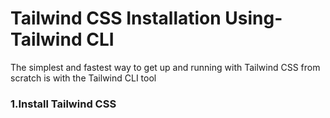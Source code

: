 # Tailwind CSS Installation Using- Tailwind CLI

The simplest and fastest way to get up and running with Tailwind CSS from scratch is with the Tailwind CLI tool

### 1.Install Tailwind CSS
